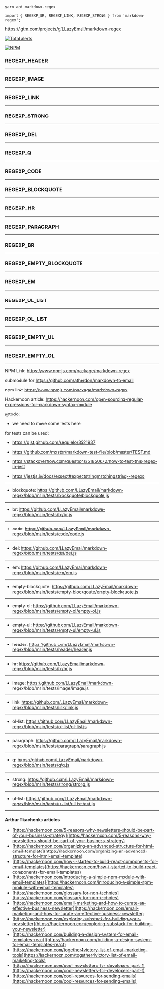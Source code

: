 ```
yarn add markdown-regex

import { REGEXP_BR, REGEXP_LINK, REGEXP_STRONG } from 'markdown-regex';
```

https://lgtm.com/projects/g/LLazyEmail/markdown-regex

[![Total alerts](https://img.shields.io/lgtm/alerts/g/LLazyEmail/markdown-regex.svg?logo=lgtm&logoWidth=18)](https://lgtm.com/projects/g/LLazyEmail/markdown-regex/alerts/)


[![NPM](https://nodei.co/npm/markdown-regex.png)](https://npmjs.org/package/markdown-regex)

### REGEXP_HEADER

---

### REGEXP_IMAGE

---

### REGEXP_LINK

---

### REGEXP_STRONG

---

### REGEXP_DEL

---

### REGEXP_Q

---

### REGEXP_CODE

---

### REGEXP_BLOCKQUOTE

---

### REGEXP_HR

---

### REGEXP_PARAGRAPH

---

### REGEXP_BR

---

### REGEXP_EMPTY_BLOCKQUOTE

---

### REGEXP_EM

---

  
###  REGEXP_UL_LIST

---

###  REGEXP_OL_LIST

---

###  REGEXP_EMPTY_UL

---

###  REGEXP_EMPTY_OL

---



NPM Link: https://www.npmjs.com/package/markdown-regex

submodule for https://github.com/atherdon/markdown-to-email

npm link: https://www.npmjs.com/package/markdown-regex

Hackernoon article: https://hackernoon.com/open-sourcing-regular-expressions-for-markdown-syntax-module

@todo: 
- we need to move some tests here


for tests can be used:
 - https://gist.github.com/sequielo/3521937
 - https://github.com/mxstbr/markdown-test-file/blob/master/TEST.md

- https://stackoverflow.com/questions/51850672/how-to-test-this-regex-in-jest
 - https://jestjs.io/docs/expect#expectstringmatchingstring--regexp
 

---

- blockquote: https://github.com/LLazyEmail/markdown-regex/blob/main/tests/blockquote/blockquote.js

---
- br: https://github.com/LLazyEmail/markdown-regex/blob/main/tests/br/br.js
---
- code: https://github.com/LLazyEmail/markdown-regex/blob/main/tests/code/code.js
---
- del: https://github.com/LLazyEmail/markdown-regex/blob/main/tests/del/del.js
---
- em:  https://github.com/LLazyEmail/markdown-regex/blob/main/tests/em/em.js
---
- empty-blockquote: https://github.com/LLazyEmail/markdown-regex/blob/main/tests/empty-blockqoute/empty-blockquote.js
---
- empty-ol: https://github.com/LLazyEmail/markdown-regex/blob/main/tests/empty-ol/empty-ol.js
---
- empty-ul: https://github.com/LLazyEmail/markdown-regex/blob/main/tests/empty-ul/empty-ul.js
---
- header: https://github.com/LLazyEmail/markdown-regex/blob/main/tests/header/header.js
---
- hr: https://github.com/LLazyEmail/markdown-regex/blob/main/tests/hr/hr.js
---
- image: https://github.com/LLazyEmail/markdown-regex/blob/main/tests/image/image.js
---
- link: https://github.com/LLazyEmail/markdown-regex/blob/main/tests/link/link.js
---
- ol-list: https://github.com/LLazyEmail/markdown-regex/blob/main/tests/ol-list/ol-list.js
---
- paragraph: https://github.com/LLazyEmail/markdown-regex/blob/main/tests/paragraph/paragraph.js
---
- q: https://github.com/LLazyEmail/markdown-regex/blob/main/tests/q/q.js
---
- strong: https://github.com/LLazyEmail/markdown-regex/blob/main/tests/strong/strong.js
---
- ul-list: https://github.com/LLazyEmail/markdown-regex/blob/main/tests/ul-list/ulList.test.js
---

 
#### Arthur Tkachenko articles

* [https://hackernoon.com/5-reasons-why-newsletters-should-be-part-of-your-business-strategy](https://hackernoon.com/5-reasons-why-newsletters-should-be-part-of-your-business-strategy)
* [https://hackernoon.com/organizing-an-advanced-structure-for-html-email-template](https://hackernoon.com/organizing-an-advanced-structure-for-html-email-template)
* [https://hackernoon.com/how-i-started-to-build-react-components-for-email-templates](https://hackernoon.com/how-i-started-to-build-react-components-for-email-templates)
* [https://hackernoon.com/introducing-a-simple-npm-module-with-email-templates](https://hackernoon.com/introducing-a-simple-npm-module-with-email-templates)
* [https://hackernoon.com/glossary-for-non-technies](https://hackernoon.com/glossary-for-non-technies)
* [https://hackernoon.com/email-marketing-and-how-to-curate-an-effective-business-newsletter](https://hackernoon.com/email-marketing-and-how-to-curate-an-effective-business-newsletter)
* [https://hackernoon.com/exploring-substack-for-building-your-newsletter](https://hackernoon.com/exploring-substack-for-building-your-newsletter)
* [https://hackernoon.com/building-a-design-system-for-email-templates-react](https://hackernoon.com/building-a-design-system-for-email-templates-react)
* [https://hackernoon.com/together4victory-list-of-email-marketing-tools](https://hackernoon.com/together4victory-list-of-email-marketing-tools)
* [https://hackernoon.com/cool-newsletters-for-developers-part-1](https://hackernoon.com/cool-newsletters-for-developers-part-1)
* [https://hackernoon.com/cool-resources-for-sending-emails](https://hackernoon.com/cool-resources-for-sending-emails)
